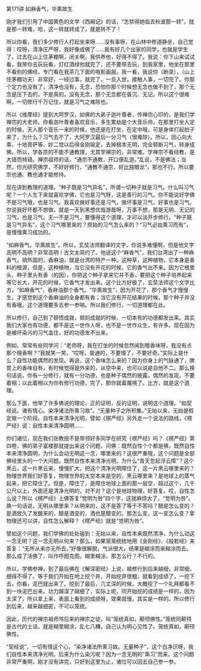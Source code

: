 第171讲 如麻香气，华熏故生

刚才我们引用了中国黄色的文学《西厢记》的话，“怎禁得她临去秋波那一转”，就是那一转难，哈，这一转就转成了，就是转不了！

所以你看，我们多少修行人打起坐来呀……没有事呀，在山林中修道静坐，自己觉得：哎呀，清净庄严呀，我好像成佛了……我有好几个出家的同学，也就是学生了，过去在山上住茅棚啊，闭关啊，我供养他，好得不得了。我说：你下山来试试看，我带你去玩玩看，灯红酒绿他就完了，还不要带去玩，到我家里，他坐在那里不看别的佛经，专门看在我茶几下面的电影画报。我一看，我说你（断录），（山上住茅棚功夫）非常好，一经过事，就完了，一旦入世，接触人事，一切完了。你那个定力也没有了，清净也没有，无念，恐怕你那个时候想无念也做不到了，那个无念是压下去的，不是真的。没有无念，那个无念都在昏沉、无记。所以这个很难啊，一切修行千万记住，就是习气之难除也。

所以《维摩经》提到大阿罗汉，如佛的大弟子迦叶尊者，传禅宗心印的，是我们学禅宗的大老师。你看迦叶尊者喜欢音乐，多生累劫是个大音乐师，在那里打坐入定的时候，天人那个音乐一来的时候，他还是在打坐，在定中哦，可是身体打起拍子来了，为什么？习气去不了，大阿罗汉最后一分习气（很难除）。所以，回心向大乘，十地菩萨等、妙二觉以后得金刚喻定，去掉根本无明，完全顿断习气，转身成佛。所以，学各宗的不能不通教理，尤其学禅宗的，非常难。学禅宗不看经教，是大错而特错。禅宗祖师的话，“通宗不通教，开口便乱道。”乱说，不是佛法；当然，你光研究佛学，不好好修行，“通教不通宗，好比独眼龙”，那也不行。所以要宗也通、教也通才能修持。

现在讲到教理的道理。“种子既是习气异名”，所谓一切种子就是习气。什么叫习气呢？一个人生下来就喜欢学佛，它也是习气呀，这是善行的习气。你不能说好学佛不是习气哦，也是习气。我喜欢做好事还是习气，做坏事是习气，好事也是习气。你说我好坏都不想做，就是一天到黑想优哉游哉呀，万事不想，那是无明、无记的习气，也是习气。无一不是习气，要懂得这个道理，才可以谈开步修行。“种子既是习气异名”，这个习气哪里来的？原始的习气怎么来的？“习气必由熏习而有”，是慢慢熏习成功的。

“如麻香气。华熏故生”。所以，玄奘法师翻译的文字，你说多难懂啊，但是他文字高明不高明？非常高明！古文太简约了。他说这个“麻香气”，我们台湾出了一种麻香气，销外国的，香麻油，就是台湾的特产一种。这种草，这种植物，它本身是香料的根源，但是，这种植物，当它没有开花的时候，它的香气出不来。因为它根里头、种子里头有香（的因），你把这个种子拿来它并不香，要把这个种子培养起来等它长大，开花的时候，它香气才发出来。这个比方好极了，玄奘法师这个文字比方，“如麻香气”，香麻油那个香气。“华熏故生”，因为开花了，那个香气才慢慢生，才感觉到这个香麻油的全身都有香；当它没有开花结果的时候，那个种子并没有香哦。这个道理要多去参一参呐。所以我们修行，一切道理都在此。

所以修行，自己到了顿悟成就，顿刻成就的时候，一切本有的功德都发出来。其实我们大家也有功德，都不是这一世作人呀，也不是一世作众生，有许多。现在因为是被坏染污的习气盖住，好的功德发不出来。

例如，常常有些同学问：“老师呀，我在打坐的时候忽然闻到檀香味呀，我没有点那个檀香啊？”我就笑一笑，“哎呀，普通的，不要理了，不要好奇。”实际上是什么？自性功能偶然的发现。再说，这个香味怎么来的？因为你身上的气脉通了，脾胃上的香味自有，有时候觉得是外来的，从空中来，也可以说是自他不二。那么换句话说，你有一分修行，就有一分功德，也是种子偶然的披露，偶然的发现，不要着相；以此着相以为你有修行功德，完了，那你就着魔境了。比方，就是这个道理。

那么下面，他举了许多佛说的理论，正的证明，反的证明，说明这个道理。“如契经说。诸有情心。染净诸法所熏习故”。“无量种子之所积集。”无始以来，无始是假定做一个阶段。自性本来清净光明，譬如《楞严经》另外走一个说法的路线，《楞严经》说：自性本来清净圆明……

你们诸位，现在我们张教授不是带领好多同学在研究《楞严经》吗？《楞严经》第四卷，佛的弟子富楼那就提出来这个问题，问佛：既然自性个个都是佛，既然自性本来清净圆明，为什么会动无明这一念，哪里来的？这很严重哦，这个问题是全部佛经里头的一个大问题。既然自性本来清净光明，为什么“青天忽起浮云障”？这个黑云，这一片黑云来、慢慢扩大，把这个清净光明障住了，这一片黑云哪里来的？物理世界我们好答复，物理世界的太空本来是空的，黑云哪里来？是地球上的蒸气起来，把它障住了。但是，障住了，是障住地球上面的那一层空，超过这个，几千公尺以上，外面还是清净光明的，对不对？这个是地球物理，好答复。哎，自性怎么说？所以《楞严经》上佛答复“觉明为咎”四个字，这就麻烦大了，“觉明为咎”。换一句话说，无明从哪里来？从明来的，这不是答了等于不答吗？醋是怎么变的？是酒放久了发酸来的，醋是酒变的，酒也是醋变的。那怎么变，这一变怎么变？拿物理还可以讲，自性怎么解释？《楞严经》就是“觉明为咎”。

譬如这个问题，我们学佛的处处碰到：无始以来，自性本来既然清净，为什么动这一念无明？这一念无明从何来？那么，如果笼笼统统地用《金刚经》、《般若经》来答复：“无所从来亦无所去。”好像很解脱，气派很大，结果是糊涂而来糊涂而去。那么成了活佛了，叫作呼图克图，糊里糊涂，那怎么行？不行的。

所以，学佛参禅，到了最后佛在《解深密经》上说，越修行到后来越细，非常细，细得不得了。等于我们开始在地上挖个井，开始挖井很粗，就看到成绩了，一挖下去，你看，泥巴就出来了。挖到了最后，几丈深的时候，大概挖了一个礼拜都看不到一块泥巴出来。功力越深了越细了，实际上呢，同开始挖的成绩是一样的，因为太深了，所以拿上来，表面上看到的成绩呀，效果就慢，其实是一样的。所以修行到后来，越来越细密，不可以笼统。

因此，历代的禅宗祖师骂后来的禅宗之徒，叫“笼统真如，颟顸佛性。”笼统同颟顸是古代的土话，就是糊里糊涂，乱七八糟，自己认为明心见性了。笼统真如，颟顸佛性。

“契经说”，一切有情这个心，“染净诸法所熏习故。无量种子”，这个白净识呀，我们自性本来清净光明，后来为什么染污呢？因为一念无明的“熏习”而来。这个问题非常严重啊，刚才没有讲完，只好到这里为止，诸位可以回去自己参一参。
